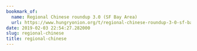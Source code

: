 ```yaml
---
bookmark_of:
  name: Regional Chinese roundup 3.0 (SF Bay Area)
  url: https://www.hungryonion.org/t/regional-chinese-roundup-3-0-sf-bay-area/4640
date: 2019-02-03 22:54:27.282000
slug: regional-chinese
title: regional-chinese
---
```

